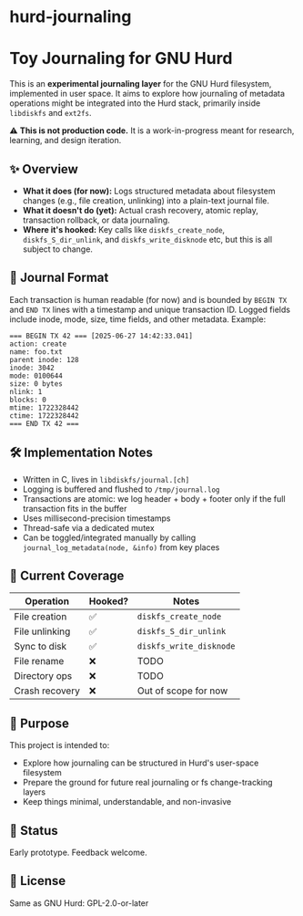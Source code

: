 # hurd-journaling

# Toy Journaling for GNU Hurd

This is an **experimental journaling layer** for the GNU Hurd filesystem, implemented in user space. It aims to explore how journaling of metadata operations might be integrated into the Hurd stack, primarily inside `libdiskfs` and `ext2fs`.

⚠️ **This is not production code.** It is a work-in-progress meant for research, learning, and design iteration.

## ✨ Overview

- **What it does (for now):** Logs structured metadata about filesystem changes (e.g., file creation, unlinking) into a plain-text journal file.
- **What it doesn't do (yet):** Actual crash recovery, atomic replay, transaction rollback, or data journaling.
- **Where it's hooked:** Key calls like `diskfs_create_node`, `diskfs_S_dir_unlink`, and `diskfs_write_disknode` etc, but this is all subject to change.

## 📂 Journal Format

Each transaction is human readable (for now) and is bounded by `BEGIN TX` and `END TX` lines with a timestamp and unique transaction ID. Logged fields include inode, mode, size, time fields, and other metadata. Example:

```
=== BEGIN TX 42 === [2025-06-27 14:42:33.041]
action: create
name: foo.txt
parent inode: 128
inode: 3042
mode: 0100644
size: 0 bytes
nlink: 1
blocks: 0
mtime: 1722328442
ctime: 1722328442
=== END TX 42 ===
```

## 🛠 Implementation Notes

- Written in C, lives in `libdiskfs/journal.[ch]`
- Logging is buffered and flushed to `/tmp/journal.log`
- Transactions are atomic: we log header + body + footer only if the full transaction fits in the buffer
- Uses millisecond-precision timestamps
- Thread-safe via a dedicated mutex
- Can be toggled/integrated manually by calling `journal_log_metadata(node, &info)` from key places

## 🧩 Current Coverage

| Operation      | Hooked? | Notes                           |
|----------------|---------|---------------------------------|
| File creation  | ✅      | `diskfs_create_node`            |
| File unlinking | ✅      | `diskfs_S_dir_unlink`           |
| Sync to disk   | ✅      | `diskfs_write_disknode`         |
| File rename    | ❌      | TODO                            |
| Directory ops  | ❌      | TODO                            |
| Crash recovery | ❌      | Out of scope for now            |

## 🔬 Purpose

This project is intended to:
- Explore how journaling can be structured in Hurd's user-space filesystem
- Prepare the ground for future real journaling or fs change-tracking layers
- Keep things minimal, understandable, and non-invasive

## 📅 Status

Early prototype. Feedback welcome.

## 📄 License

Same as GNU Hurd: GPL-2.0-or-later


